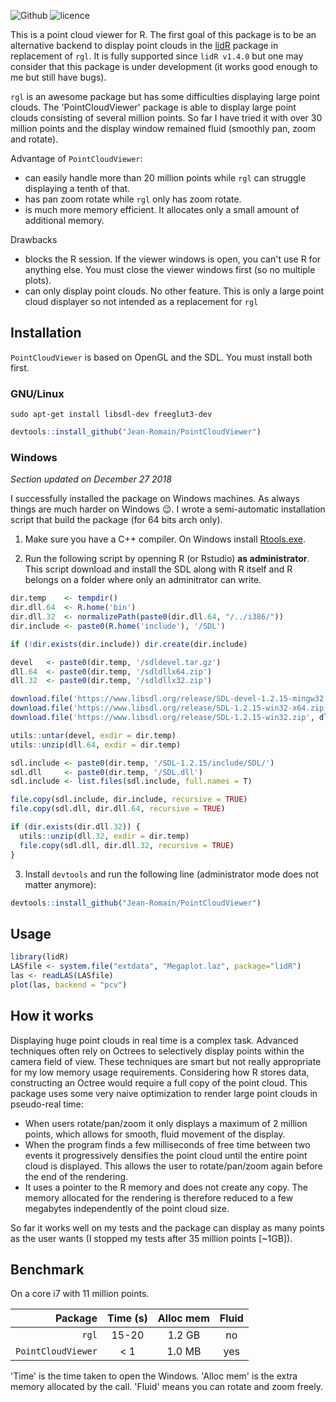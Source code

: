 ![Github](https://img.shields.io/badge/Github-0.1.0-green.svg) ![licence](https://img.shields.io/badge/Licence-GPL--3-blue.svg)

This is a point cloud viewer for R. The first goal of this package is to be an alternative backend to display point clouds in the [lidR](https://github.com/Jean-Romain/lidR) package in replacement of `rgl`. It is fully supported since `lidR v1.4.0` but one may consider that this package is under development (it works good enough to me but still have bugs).

`rgl` is an awesome package but has some difficulties displaying large point clouds. The 'PointCloudViewer' package is able to display large point clouds consisting of several million points. So far I have tried it with over 30 million points and the display window remained fluid (smoothly pan, zoom and rotate).

Advantage of `PointCloudViewer`:

* can easily handle more than 20 million points while `rgl` can struggle displaying a tenth of that.
* has pan zoom rotate while `rgl` only has zoom rotate.
* is much more memory efficient. It allocates only a small amount of additional memory.

Drawbacks

* blocks the R session. If the viewer windows is open, you can't use R for anything else. You must close the viewer windows first (so no multiple plots).
* can only display point clouds. No other feature. This is only a large point cloud displayer so not intended as a replacement for `rgl`

## Installation

`PointCloudViewer` is based on OpenGL and the SDL. You must install both first.

### GNU/Linux

```
sudo apt-get install libsdl-dev freeglut3-dev
```

```r
devtools::install_github("Jean-Romain/PointCloudViewer")
```

### Windows

*Section updated on December 27 2018*

I successfully installed the package on Windows machines. As always things are much harder on Windows :wink:. I wrote a semi-automatic installation script that build the package (for 64 bits arch only).

1. Make sure you have a C++ compiler. On Windows install [Rtools.exe](https://cran.r-project.org/bin/windows/Rtools/).

2. Run the following script by openning R (or Rstudio) **as administrator**. This script download and install the SDL along with R itself and R belongs on a folder where only an adminitrator can write.

```r
dir.temp    <- tempdir()
dir.dll.64  <- R.home('bin')
dir.dll.32  <- normalizePath(paste0(dir.dll.64, "/../i386/"))
dir.include <- paste0(R.home('include'), '/SDL')

if (!dir.exists(dir.include)) dir.create(dir.include)

devel   <- paste0(dir.temp, '/sdldevel.tar.gz')
dll.64  <- paste0(dir.temp, '/sdldllx64.zip')
dll.32  <- paste0(dir.temp, '/sdldllx32.zip')

download.file('https://www.libsdl.org/release/SDL-devel-1.2.15-mingw32.tar.gz', devel)
download.file('https://www.libsdl.org/release/SDL-1.2.15-win32-x64.zip', dll.64)
download.file('https://www.libsdl.org/release/SDL-1.2.15-win32.zip', dll.32)

utils::untar(devel, exdir = dir.temp) 
utils::unzip(dll.64, exdir = dir.temp)

sdl.include <- paste0(dir.temp, '/SDL-1.2.15/include/SDL/')
sdl.dll     <- paste0(dir.temp, '/SDL.dll')
sdl.include <- list.files(sdl.include, full.names = T)

file.copy(sdl.include, dir.include, recursive = TRUE)
file.copy(sdl.dll, dir.dll.64, recursive = TRUE)

if (dir.exists(dir.dll.32)) {
  utils::unzip(dll.32, exdir = dir.temp)
  file.copy(sdl.dll, dir.dll.32, recursive = TRUE)
}
```

3. Install `devtools` and run the following line (administrator mode does not matter anymore):

```r
devtools::install_github("Jean-Romain/PointCloudViewer")
```

## Usage

```r
library(lidR)
LASfile <- system.file("extdata", "Megaplot.laz", package="lidR")
las <- readLAS(LASfile)
plot(las, backend = "pcv")
```

## How it works
 
Displaying huge point clouds in real time is a complex task. Advanced techniques often rely on Octrees to selectively display points within the camera field of view. These techniques are smart but not really appropriate for my low memory usage requirements. Considering how R stores data, constructing an Octree would require a full copy of the point cloud. This package uses some very naive optimization to render large point clouds in pseudo-real time:
 
* When users rotate/pan/zoom it only displays a maximum of 2 million points, which allows for smooth, fluid movement of the display.
* When the program finds a few milliseconds of free time between two events it progressively densifies the point cloud until the entire point cloud is displayed. This allows the user to rotate/pan/zoom again before the end of the rendering.
* It uses a pointer to the R memory and does not create any copy. The memory allocated for the rendering is therefore reduced to a few megabytes independently of the point cloud size.
 
So far it works well on my tests and the package can display as many points as the user wants (I stopped my tests after 35 million points [~1GB]).

## Benchmark

On a core i7 with 11 million points.

| Package            | Time (s)      | Alloc mem | Fluid |
| ------------------:|:-------------:| :--------:|:-----:|
| `rgl`              | 15-20         | 1.2 GB    | no    |
| `PointCloudViewer` | < 1           | 1.0 MB    | yes   |

'Time' is the time taken to open the Windows. 'Alloc mem' is the extra memory allocated by the call. 'Fluid' means you can rotate and zoom freely.
